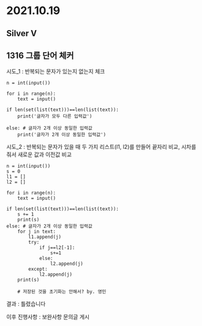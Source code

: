 # 2021.10.19

## Silver V

## 1316 그룹 단어 체커



시도_1 : 반복되는 문자가 있는지 없는지 체크

    n = int(input())
    
    for i in range(n):
        text = input()
        
    if len(set(list(text)))==len(list(text)):
        print('글자가 모두 다른 입력값')
    
    else: # 글자가 2개 이상 동일한 입력값
        print('글자가 2개 이상 동일한 입력값')



시도_2 : 반복되는 문자가 있을 때 두 가지 리스트(l1, l2)를 만들어 끝자리 비교, 시차를 줘서 새로운 값과 이전값 비교

    n = int(input())
    s = 0
    l1 = []
    l2 = []
    
    for i in range(n):
        text = input()
        
    if len(set(list(text)))==len(list(text)):
        s += 1
        print(s)
    else: # 글자가 2개 이상 동일한 입력값
        for j in text:
            l1.append(j)
            try:
                if j==l2[-1]:
                    s+=1
                else:
                    l2.append(j)
            except:
                l2.append(j)
        print(s)
        
        # 저장된 것을 초기화는 안해서? by. 영민



결과 : 틀렸습니다

이후 진행사항 : 보완사항 문의글 게시